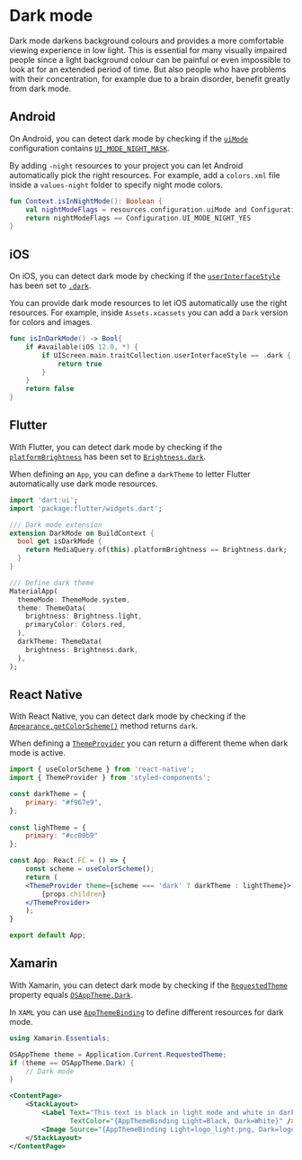 # Dark mode

Dark mode darkens background colours and provides a more comfortable viewing experience in low light. This is essential for many visually impaired people since a light background colour can be painful or even impossible to look at for an extended period of time. But also people who have problems with their concentration, for example due to a brain disorder, benefit greatly from dark mode.

## Android

On Android, you can detect dark mode by checking if the [`uiMode`](https://developer.android.com/reference/android/content/res/Configuration#uiMode) configuration contains [`UI_MODE_NIGHT_MASK`](https://developer.android.com/reference/android/content/res/Configuration#UI_MODE_NIGHT_MASK).

By adding `-night` resources to your project you can let Android automatically pick the right resources. For example, add a `colors.xml` file inside a `values-night` folder to specify night mode colors.

```kotlin
fun Context.isInNightMode(): Boolean {
    val nightModeFlags = resources.configuration.uiMode and Configuration.UI_MODE_NIGHT_MASK
    return nightModeFlags == Configuration.UI_MODE_NIGHT_YES
}
```

## iOS

On iOS, you can detect dark mode by checking if the [`userInterfaceStyle`](https://developer.apple.com/documentation/uikit/uitraitcollection/1651063-userinterfacestyle) has been set to [`.dark`](https://developer.apple.com/documentation/uikit/uiuserinterfacestyle/dark).

You can provide dark mode resources to let iOS automatically use the right resources. For example, inside `Assets.xcassets` you can add a `Dark` version for colors and images.

```swift
func isInDarkMode() -> Bool{
    if #available(iOS 12.0, *) {
        if UIScreen.main.traitCollection.userInterfaceStyle == .dark {
            return true
        }
    }
    return false
}
```

## Flutter

With Flutter, you can detect dark mode by checking if the [`platformBrightness`](https://api.flutter.dev/flutter/widgets/MediaQueryData/platformBrightness.html) has been set to [`Brightness.dark`](https://api.flutter.dev/flutter/dart-ui/Brightness.html#values).

When defining an `App`, you can define a `darkTheme` to letter Flutter automatically use dark mode resources.

```dart
import 'dart:ui';
import 'package:flutter/widgets.dart';

/// Dark mode extension
extension DarkMode on BuildContext {
  bool get isDarkMode {
    return MediaQuery.of(this).platformBrightness == Brightness.dark;
  }
}

/// Define dark theme
MaterialApp(
  themeMode: ThemeMode.system,
  theme: ThemeData(
    brightness: Brightness.light,
    primaryColor: Colors.red,
  ),
  darkTheme: ThemeData(
    brightness: Brightness.dark,
  ),
);
```

## React Native

With React Native, you can detect dark mode by checking if the [`Appearance.getColorScheme()`](https://reactnative.dev/docs/appearance#getcolorscheme) method returns `dark`.

When defining a [`ThemeProvider`](https://reactnativeelements.com/docs/customization/themprovider) you can return a different theme when dark mode is active.

```jsx
import { useColorScheme } from 'react-native';
import { ThemeProvider } from 'styled-components';

const darkTheme = {
    primary: "#f967e9",
};
    
const lighTheme = {
    primary: "#cc00b9"
};

const App: React.FC = () => {
    const scheme = useColorScheme();
    return (
    <ThemeProvider theme={scheme === 'dark' ? darkTheme : lightTheme}>
        {props.children}
    </ThemeProvider>
    );
}

export default App;
```

## Xamarin

With Xamarin, you can detect dark mode by checking if the [`RequestedTheme`](https://learn.microsoft.com/en-us/dotnet/api/xamarin.forms.application.requestedtheme?view=xamarin-forms) property equals [`OSAppTheme.Dark`](https://learn.microsoft.com/en-us/dotnet/api/xamarin.forms.osapptheme?view=xamarin-forms#fields).

In `XAML` you can use [`AppThemeBinding`](https://learn.microsoft.com/en-us/xamarin/xamarin-forms/xaml/markup-extensions/consuming#appthemebinding-markup-extension) to define different resources for dark mode.

```csharp
using Xamarin.Essentials;

OSAppTheme theme = Application.Current.RequestedTheme;
if (theme == OSAppTheme.Dark) {
    // Dark mode
}
```

```xml
<ContentPage>
    <StackLayout>
        <Label Text="This text is black in light mode and white in dark mode."
               TextColor="{AppThemeBinding Light=Black, Dark=White}" />
        <Image Source="{AppThemeBinding Light=logo_light.png, Dark=logo_dark.png}" />
    </StackLayout>
</ContentPage>
```
